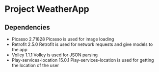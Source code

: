 # Project WeatherApp

## Dependencies

- Picasso 2.71828
Picasso is used for image loading
- Retrofit 2.5.0
Retrofit is used for network requests and give models to the app
- Volley 1.1.1
Volley is used for JSON parsing
- Play-services-location 15.0.1
Play-services-location is used for getting the location of the user